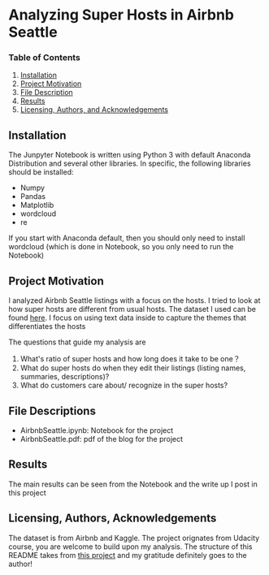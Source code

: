 # Analyzing Super Hosts in Airbnb Seattle
### Table of Contents

1. [Installation](#installation)
2. [Project Motivation](#motivation)
3. [File Description](#files)
4. [Results](#results)
5. [Licensing, Authors, and Acknowledgements](#licensing)

## Installation <a name="installation"></a>

The Junpyter Notebook is written using Python 3 with default Anaconda Distribution and several other libraries. In specific, the following libraries should be installed:
- Numpy
- Pandas
- Matplotlib
- wordcloud
- re  

If you start with Anaconda default, then you should only need to install wordcloud (which is done in Notebook, so you only need to run the Notebook)

## Project Motivation<a name="motivation"></a>

I analyzed Airbnb Seattle listings with a focus on the hosts. I tried to look at how super hosts are different from usual hosts. The dataset I used can be found [here](https://www.kaggle.com/airbnb/seattle). I focus on using text data inside to capture the themes that differentiates the hosts

The questions that guide my analysis are

1. What's ratio of super hosts and how long does it take to be one？
2. What do super hosts do when they edit their listings (listing names, summaries, descriptions)?
3. What do customers care about/ recognize in the super hosts? 

## File Descriptions <a name="files"></a>
- AirbnbSeattle.ipynb: Notebook for the project
- AirbnbSeattle.pdf: pdf of the blog for the project

## Results<a name="results"></a>
The main results can be seen from the Notebook and the write up I post in this project

## Licensing, Authors, Acknowledgements<a name="licensing"></a>
The dataset is from Airbnb and Kaggle. The project orignates from Udacity course, you are welcome to build upon my analysis. The structure of this README takes from [this project](https://github.com/u0509421/Write-a-Data-Science-Blog-Post) and my gratitude definitely goes to the author!



